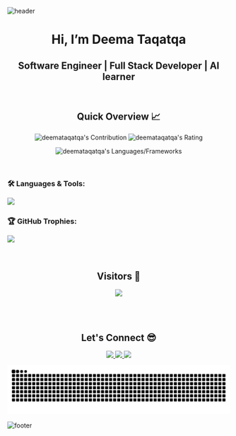![header](https://capsule-render.vercel.app/api?type=waving&color=gradient&height=280&section=header&text=Hi%20there%20%F0%9F%91%8B&fontSize=90)

<h1 align="center">Hi, I’m Deema Taqatqa</h1>

<h2 align="center">Software Engineer | Full Stack Developer | AI learner</h2>

<br />

<h2 align="center">Quick Overview 📈</h2>

<p align="center"></p>

<p align="center">
  <img src="https://github-readme-stats.vercel.app/api?username=deemataqatqa&count_private=false&theme=dracula&hide_border=true" alt="deemataqatqa's Contribution" width="400" />
  <img src="https://github-readme-streak-stats.herokuapp.com?user=deemataqatqa&theme=dracula&hide_border=true" alt="deemataqatqa's Rating" width="400" />
</p>

<p align="center">
  <img src="https://github-readme-stats.vercel.app/api/top-langs?username=deemataqatqa&show_icons=true&count_private=true&locale=en&layout=compact&langs_count=10&hide_border=true&bg_color=282A36&title_color=DD6387&text_color=fff&icon_color=fff" alt="deemataqatqa's Languages/Frameworks" width="400" />
</p>

<br />

<h3 align="left">🛠️ Languages & Tools:</h3>

<p align="left">
  <img src="https://go-skill-icons.vercel.app/api/icons?i=c,python,js,ts,react,html,css,git,azure,markdown,linux,postman,java" />
</p>

<h3 align="left">🏆 GitHub Trophies:</h3>

<p align="left">
  <img src="https://github-profile-trophy.vercel.app/?username=deemataqatqa&theme=onestar&row=1&column=7" />
</p>

<br />

<h2 align="center">Visitors 👀</h2>

<div align="center">
  <img src="https://profile-counter.glitch.me/deemataqatqa/count.svg" />
</div>

<br /><br />

<h2 align="center">Let's Connect 😎</h2>

<p align="center">
  <a href="mailto:deema.s.taqatqa@gmail.com">
    <img src="https://img.shields.io/badge/Gmail-D14836?style=for-the-badge&logo=gmail&logoColor=white" height="30" />
  </a>
  <a href="https://www.linkedin.com/in/deema-taqatqa/">
    <img src="https://img.shields.io/badge/LinkedIn-0077B5?style=for-the-badge&logo=linkedin&logoColor=white" height="30" />
  </a>
  <a href="https://leetcode.com/u/DeemaTaqatqa/">
    <img src="https://img.shields.io/badge/Leetcode-FFA116?style=for-the-badge&logo=leetcode&logoColor=white" height="30" />
  </a>
</p>

<p align="center">
  <img src="https://raw.githubusercontent.com/deemataqatqa/deemataqatqa/output/github-contribution-grid-snake.svg" />
</p>


![footer](https://capsule-render.vercel.app/api?type=waving&color=gradient&height=150&section=footer)
